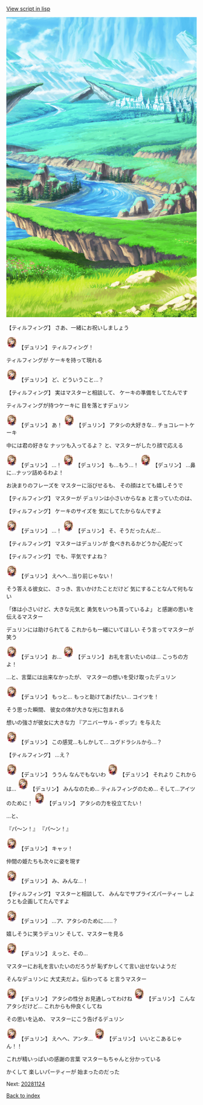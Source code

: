 [View script in lisp](../scripts/20281123.txt)

![plain.png](../images/backgrounds/plain.png)

【ティルフィング】
さあ、一緒にお祝いしましょう

<img src="../images/units/202811.png" alt="202811.png" height="34"/>
【デュリン】
ティルフィング！

ティルフィングが
ケーキを持って現れる

<img src="../images/units/202811.png" alt="202811.png" height="34"/>
【デュリン】
ど、どういうこと…？

【ティルフィング】
実はマスターと相談して、
ケーキの準備をしてたんです

ティルフィングが持つケーキに
目を落とすデュリン

<img src="../images/units/202811.png" alt="202811.png" height="34"/>
【デュリン】
あ！

<img src="../images/units/202811.png" alt="202811.png" height="34"/>
【デュリン】
アタシの大好きな…
チョコレートケーキ

中には君の好きな
ナッツも入ってるよ？
と、マスターがしたり顔で応える

<img src="../images/units/202811.png" alt="202811.png" height="34"/>
【デュリン】
…！

<img src="../images/units/202811.png" alt="202811.png" height="34"/>
【デュリン】
も…もう…！

<img src="../images/units/202811.png" alt="202811.png" height="34"/>
【デュリン】
…鼻に…ナッツ詰めるわよ！

お決まりのフレーズを
マスターに浴びせるも、
その顔はとても嬉しそうで

【ティルフィング】
マスターが
デュリンは小さいからなぁ
と言っていたのは、

【ティルフィング】
ケーキのサイズを
気にしてたからなんですよ

<img src="../images/units/202811.png" alt="202811.png" height="34"/>
【デュリン】
…！

<img src="../images/units/202811.png" alt="202811.png" height="34"/>
【デュリン】
そ、そうだったんだ…

【ティルフィング】
マスターはデュリンが
食べきれるかどうか心配だって

【ティルフィング】
でも、平気ですよね？

<img src="../images/units/202811.png" alt="202811.png" height="34"/>
【デュリン】
えへへ…当り前じゃない！

そう答える彼女に、
さっき、言いかけたことだけど
気にすることなんて何もない

「体は小さいけど、大きな元気と
勇気をいつも貰っているよ」
と感謝の思いを伝えるマスター

デュリンには助けられてる
これからも一緒にいてほしい
そう言ってマスターが笑う

<img src="../images/units/202811.png" alt="202811.png" height="34"/>
【デュリン】
お…

<img src="../images/units/202811.png" alt="202811.png" height="34"/>
【デュリン】
お礼を言いたいのは…
こっちの方よ！

…と、言葉には出来なかったが、
マスターの想いを受け取ったデュリン

<img src="../images/units/202811.png" alt="202811.png" height="34"/>
【デュリン】
もっと…
もっと助けてあげたい…
コイツを！

そう思った瞬間、
彼女の体が大きな光に包まれる

想いの強さが彼女に大きな力
『アニバーサル・ポップ』を与えた

<img src="../images/units/202811.png" alt="202811.png" height="34"/>
【デュリン】
この感覚…もしかして…
ユグドラシルから…？

【ティルフィング】
…え？

<img src="../images/units/202811.png" alt="202811.png" height="34"/>
【デュリン】
ううん
なんでもないわ

<img src="../images/units/202811.png" alt="202811.png" height="34"/>
【デュリン】
それより
これからは…

<img src="../images/units/202811.png" alt="202811.png" height="34"/>
【デュリン】
みんなのため…
ティルフィングのため…
そして…アイツのために！

<img src="../images/units/202811.png" alt="202811.png" height="34"/>
【デュリン】
アタシの力を役立てたい！

…と、

『パ～ン！』
『パ～ン！』

<img src="../images/units/202811.png" alt="202811.png" height="34"/>
【デュリン】
キャッ！

仲間の姫たちも次々に姿を現す

<img src="../images/units/202811.png" alt="202811.png" height="34"/>
【デュリン】
み、みんな…！

【ティルフィング】
マスターと相談して、
みんなでサプライズパーティー
しようとも企画してたんですよ

<img src="../images/units/202811.png" alt="202811.png" height="34"/>
【デュリン】
…ア、アタシのために……？

嬉しそうに笑うデュリン
そして、マスターを見る

<img src="../images/units/202811.png" alt="202811.png" height="34"/>
【デュリン】
えっと、その…

マスターにお礼を言いたいのだろうが
恥ずかしくて言い出せないようだ

そんなデュリンに
大丈夫だよ。伝わってる
と言うマスター

<img src="../images/units/202811.png" alt="202811.png" height="34"/>
【デュリン】
アタシの性分
お見通しってわけね

<img src="../images/units/202811.png" alt="202811.png" height="34"/>
【デュリン】
こんなアタシだけど…
これからも仲良くしてね

その思いを込め、
マスターにこう告げるデュリン

<img src="../images/units/202811.png" alt="202811.png" height="34"/>
【デュリン】
えへへ、アンタ…

<img src="../images/units/202811.png" alt="202811.png" height="34"/>
【デュリン】
いいとこあるじゃん！！

これが精いっぱいの感謝の言葉
マスターもちゃんと分かっている

かくして
楽しいパーティーが
始まったのだった


Next: [20281124](20281124.md)

[Back to index](index.md)

